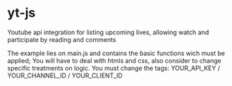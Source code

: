 # yt-js
Youtube api integration for listing upcoming lives, allowing watch and participate by reading and comments

The example lies on main.js and contains the basic functions wich must be applied;
You will have to deal with htmls and css, also consider to change specific treatments on logic.
You must change the tags: YOUR_API_KEY / YOUR_CHANNEL_ID / YOUR_CLIENT_ID
